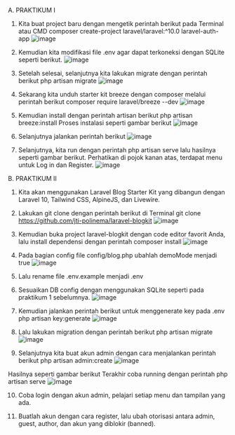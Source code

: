 A.	PRAKTIKUM I
1.	Kita buat project baru dengan mengetik perintah berikut pada Terminal atau CMD composer create-project laravel/laravel:^10.0 laravel-auth-app
 ![image](https://github.com/user-attachments/assets/06c5dcd1-cdd1-4308-8b48-45492fb3665d)

2.	Kemudian kita modifikasi file .env agar dapat terkoneksi dengan SQLite seperti berikut.
 ![image](https://github.com/user-attachments/assets/080e0756-7533-4816-99dc-4e44cc7c424b)

3.	Setelah selesai, selanjutnya kita lakukan migrate dengan perintah berikut php artisan migrate 
 ![image](https://github.com/user-attachments/assets/1cfc29f5-4e91-4e90-a0cb-2ba113ae06aa)

4.	Sekarang kita unduh starter kit breeze dengan composer melalui perintah berikut composer require laravel/breeze --dev 
 ![image](https://github.com/user-attachments/assets/2d1a853d-3851-4b25-a9b2-f01c7c23f712)

5.	Kemudian install dengan perintah artisan berikut php artisan breeze:install Proses instalasi seperti gambar berikut
 ![image](https://github.com/user-attachments/assets/d60f92d6-38c1-4901-b0f1-e816f31579ae)

6.	Selanjutnya jalankan perintah berikut
 ![image](https://github.com/user-attachments/assets/9935eb40-cd64-4edf-94f9-05cf083050d7)

7.	Selanjutnya, kita run dengan perintah php artisan serve lalu hasilnya seperti gambar berikut. Perhatikan di pojok kanan atas, terdapat menu untuk Log in dan Register.
 ![image](https://github.com/user-attachments/assets/27211667-572f-4a4e-a7ef-191e95ae4528)

B.	PRAKTIKUM II
1.	Kita akan menggunakan Laravel Blog Starter Kit yang dibangun dengan Laravel 10, Tailwind CSS, AlpineJS, dan Livewire.
2.	Lakukan git clone dengan perintah berikut di Terminal 
git clone https://github.com/jti-polinema/laravel-blogkit 
 ![image](https://github.com/user-attachments/assets/ca63c128-5254-4ac4-8e83-4b987ab64498)

3.	Kemudian buka project laravel-blogkit dengan code editor favorit Anda, lalu install dependensi dengan perintah composer install
 ![image](https://github.com/user-attachments/assets/ab99e24c-1c33-4a74-8cae-21e2fd6cd6c3)

4.	Pada bagian config file config/blog.php ubahlah demoMode menjadi true 
 ![image](https://github.com/user-attachments/assets/a0fac25a-91e1-455a-b8f0-5843c4e22908)

5.	Lalu rename file .env.example menjadi .env 
6.	Sesuaikan DB config dengan menggunakan SQLite seperti pada praktikum 1 sebelumnya. 
 ![image](https://github.com/user-attachments/assets/1e3bc52c-dce3-490c-9da1-0d8dcda85ff9)

7.	Kemudian jalankan perintah berikut untuk menggenerate key pada .env 
php artisan key:generate 
 ![image](https://github.com/user-attachments/assets/0448240c-ad0f-4027-9f1e-f1f8bc078795)

8.	Lalu lakukan migration dengan perintah berikut php artisan migrate 
 ![image](https://github.com/user-attachments/assets/e7d14b0c-546c-4893-8516-8948a3b5a18c)

9.	Selanjutnya kita buat akun admin dengan cara menjalankan perintah berikut php artisan admin:create 
 ![image](https://github.com/user-attachments/assets/50c182e8-08bb-45eb-937a-2b80f82fb644)

Hasilnya seperti gambar berikut Terakhir coba running dengan perintah php artisan serve 
 ![image](https://github.com/user-attachments/assets/a0cbd22e-75ae-4892-b407-3e53593602a4)

10.	Coba login dengan akun admin, pelajari setiap menu dan tampilan yang ada. 
 
11.	Buatlah akun dengan cara register, lalu ubah otorisasi antara admin, guest, author, dan akun yang diblokir (banned).
